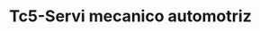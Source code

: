 ---
title: "Tc5-Servi mecanico automotriz"
url: /fusagasuga/tc5-servi-mecanico-automotriz/
shop: reparación de automóviles
---